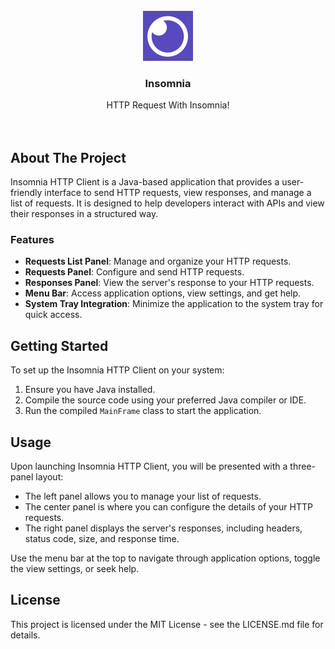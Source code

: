 <div id="top"></div>
<br />
<div align="center">
  <a href="https://github.com/shivashahrokhi/Insomnia">
    <img src="src/resources/InsomniaIcon.jpg" alt="Logo" width="80" height="80">
  </a>
 </div>
<div align="center">
  
  <h3 align="center">Insomnia</h3>

  <p align="center">
    HTTP Request With Insomnia! 
    <br />
    <br />
    <br />
  </p>
</div>

## About The Project
Insomnia HTTP Client is a Java-based application that provides a user-friendly interface to send HTTP requests, view responses, and manage a list of requests. It is designed to help developers interact with APIs and view their responses in a structured way.

### Features
- **Requests List Panel**: Manage and organize your HTTP requests.
- **Requests Panel**: Configure and send HTTP requests.
- **Responses Panel**: View the server's response to your HTTP requests.
- **Menu Bar**: Access application options, view settings, and get help.
- **System Tray Integration**: Minimize the application to the system tray for quick access.

## Getting Started
To set up the Insomnia HTTP Client on your system:
1. Ensure you have Java installed.
2. Compile the source code using your preferred Java compiler or IDE.
3. Run the compiled `MainFrame` class to start the application.

## Usage
Upon launching Insomnia HTTP Client, you will be presented with a three-panel layout:
- The left panel allows you to manage your list of requests.
- The center panel is where you can configure the details of your HTTP requests.
- The right panel displays the server's responses, including headers, status code, size, and response time.

Use the menu bar at the top to navigate through application options, toggle the view settings, or seek help.

## License
This project is licensed under the MIT License - see the LICENSE.md file for details.

